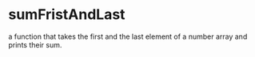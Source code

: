 # sumFristAndLast
 a function that takes the first and the last element of a number array and prints their sum.
